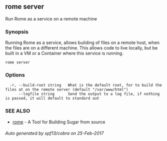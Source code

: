 ## rome server

Run Rome as a service on a remote machine

### Synopsis


Running Rome as a service, allows building of files on a remote host, when the files are on a different
machine.   This allows code to live locally, but be built in a VM or a Container where this service is running.

```
rome server
```

### Options

```
  -r, --build-root string   What is the default root, for to build the files at on the remote server (default "/var/www/html")
      --logfile string      Send the output to a log file, if nothing is passed, it will default to standard out
```

### SEE ALSO
* [rome](rome.md)	 - A Tool for Building Sugar from source

###### Auto generated by spf13/cobra on 25-Feb-2017
